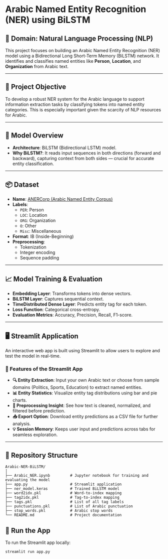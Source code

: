 # Arabic Named Entity Recognition (NER) using BiLSTM

## 🧠 Domain: Natural Language Processing (NLP)

This project focuses on building an Arabic Named Entity Recognition (NER) model using a Bidirectional Long Short-Term Memory (BiLSTM) network. It identifies and classifies named entities like **Person**, **Location**, and **Organization** from Arabic text.

---

## 🎯 Project Objective

To develop a robust NER system for the Arabic language to support information extraction tasks by classifying tokens into named entity categories. This is especially important given the scarcity of NLP resources for Arabic.

---

## 🧰 Model Overview

- **Architecture**: BiLSTM (Bidirectional LSTM) model.
- **Why BiLSTM?**: It reads input sequences in both directions (forward and backward), capturing context from both sides — crucial for accurate entity classification.

---

## 📦 Dataset

- **Name**: [ANERCorp (Arabic Named Entity Corpus)](https://huggingface.co/datasets/asas-ai/ANERCorp)
- **Labels**:  
  - `PER`: Person  
  - `LOC`: Location  
  - `ORG`: Organization  
  - `O`: Other
  - `Misc`: Miscellaneous
- **Format**: IB (Inside-Beginning)  
- **Preprocessing**:
  - Tokenization  
  - Integer encoding  
  - Sequence padding  

---

## 📈 Model Training & Evaluation

- **Embedding Layer**: Transforms tokens into dense vectors.
- **BiLSTM Layer**: Captures sequential context.
- **TimeDistributed Dense Layer**: Predicts entity tag for each token.
- **Loss Function**: Categorical cross-entropy.
- **Evaluation Metrics**: Accuracy, Precision, Recall, F1-score.

---

## 🖥️ Streamlit Application

An interactive web app is built using Streamlit to allow users to explore and test the model in real-time.

### 🎯 Features of the Streamlit App

- **🔍 Entity Extraction**: Input your own Arabic text or choose from sample domains (Politics, Sports, Education) to extract named entities.
- **📊 Entity Statistics**: Visualize entity tag distributions using bar and pie charts.
- **🧰 Preprocessing Insight**: See how text is cleaned, normalized, and filtered before prediction.
- **📥 Export Option**: Download entity predictions as a CSV file for further analysis.
- **💡 Session Memory**: Keeps user input and predictions across tabs for seamless exploration.

---

## 📁 Repository Structure

```
Arabic-NER-BiLSTM/
│
├── Arabic_NER.ipynb         # Jupyter notebook for training and evaluating the model
├── app.py                   # Streamlit application
├── ner_model.keras          # Trained BiLSTM model
├── word2idx.pkl             # Word-to-index mapping
├── tag2idx.pkl              # Tag-to-index mapping
├── tags.pkl                 # List of all tag labels
├── punctuations.pkl         # List of Arabic punctuation
├── stop_words.pkl           # Arabic stop words
└── README.md                # Project documentation
```

## 🚀 Run the App

To run the Streamlit app locally:

```bash
streamlit run app.py

